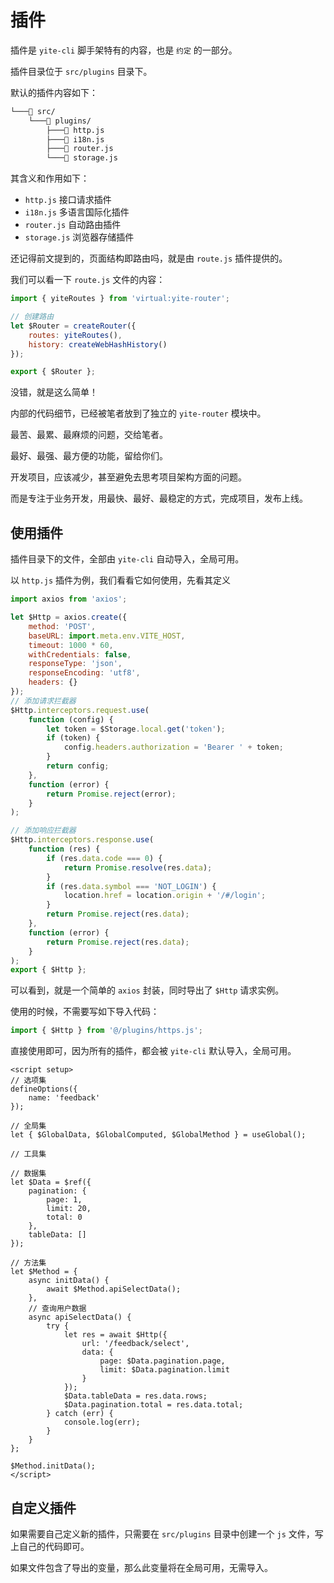 # 插件

插件是 `yite-cli` 脚手架特有的内容，也是 `约定` 的一部分。

插件目录位于 `src/plugins` 目录下。

默认的插件内容如下：

```bash
└───📁 src/
    └───📁 plugins/
        ├───📄 http.js
        ├───📄 i18n.js
        ├───📄 router.js
        └───📄 storage.js
```

其含义和作用如下：

-   `http.js` 接口请求插件
-   `i18n.js` 多语言国际化插件
-   `router.js` 自动路由插件
-   `storage.js` 浏览器存储插件

还记得前文提到的，页面结构即路由吗，就是由 `route.js` 插件提供的。

我们可以看一下 `route.js` 文件的内容：

```javascript
import { yiteRoutes } from 'virtual:yite-router';

// 创建路由
let $Router = createRouter({
    routes: yiteRoutes(),
    history: createWebHashHistory()
});

export { $Router };
```

没错，就是这么简单！

内部的代码细节，已经被笔者放到了独立的 `yite-router` 模块中。

最苦、最累、最麻烦的问题，交给笔者。

最好、最强、最方便的功能，留给你们。

开发项目，应该减少，甚至避免去思考项目架构方面的问题。

而是专注于业务开发，用最快、最好、最稳定的方式，完成项目，发布上线。

## 使用插件

插件目录下的文件，全部由 `yite-cli` 自动导入，全局可用。

以 `http.js` 插件为例，我们看看它如何使用，先看其定义

```javascript
import axios from 'axios';

let $Http = axios.create({
    method: 'POST',
    baseURL: import.meta.env.VITE_HOST,
    timeout: 1000 * 60,
    withCredentials: false,
    responseType: 'json',
    responseEncoding: 'utf8',
    headers: {}
});
// 添加请求拦截器
$Http.interceptors.request.use(
    function (config) {
        let token = $Storage.local.get('token');
        if (token) {
            config.headers.authorization = 'Bearer ' + token;
        }
        return config;
    },
    function (error) {
        return Promise.reject(error);
    }
);

// 添加响应拦截器
$Http.interceptors.response.use(
    function (res) {
        if (res.data.code === 0) {
            return Promise.resolve(res.data);
        }
        if (res.data.symbol === 'NOT_LOGIN') {
            location.href = location.origin + '/#/login';
        }
        return Promise.reject(res.data);
    },
    function (error) {
        return Promise.reject(res.data);
    }
);
export { $Http };
```

可以看到，就是一个简单的 `axios` 封装，同时导出了 `$Http` 请求实例。

使用的时候，不需要写如下导入代码：

```javascript
import { $Http } from '@/plugins/https.js';
```

直接使用即可，因为所有的插件，都会被 `yite-cli` 默认导入，全局可用。

```vue
<script setup>
// 选项集
defineOptions({
    name: 'feedback'
});

// 全局集
let { $GlobalData, $GlobalComputed, $GlobalMethod } = useGlobal();

// 工具集

// 数据集
let $Data = $ref({
    pagination: {
        page: 1,
        limit: 20,
        total: 0
    },
    tableData: []
});

// 方法集
let $Method = {
    async initData() {
        await $Method.apiSelectData();
    },
    // 查询用户数据
    async apiSelectData() {
        try {
            let res = await $Http({
                url: '/feedback/select',
                data: {
                    page: $Data.pagination.page,
                    limit: $Data.pagination.limit
                }
            });
            $Data.tableData = res.data.rows;
            $Data.pagination.total = res.data.total;
        } catch (err) {
            console.log(err);
        }
    }
};

$Method.initData();
</script>
```

## 自定义插件

如果需要自己定义新的插件，只需要在 `src/plugins` 目录中创建一个 `js` 文件，写上自己的代码即可。

如果文件包含了导出的变量，那么此变量将在全局可用，无需导入。
